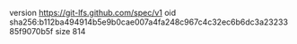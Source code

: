 version https://git-lfs.github.com/spec/v1
oid sha256:b112ba494914b5e9b0cae007a4fa248c967c4c32ec6b6dc3a2323385f9070b5f
size 814
